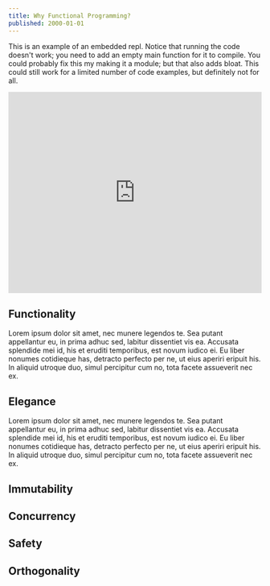 ```yaml
---
title: Why Functional Programming?
published: 2000-01-01
---
```


This is an example of an embedded repl. Notice that running the code doesn't
work; you need to add an empty main function for it to compile. You could
probably fix this my making it a module; but that also adds bloat. This could
still work for a limited number of code examples, but definitely not for all.

<!-- <figure class="repl-wrapper" -->
<iframe height="400px" width="100%" src="https://repl.it/@cs43/QuickSortRepl?lite=true" scrolling="no" frameborder="no" allowtransparency="true" allowfullscreen="true" sandbox="allow-forms allow-pointer-lock allow-popups allow-same-origin allow-scripts allow-modals"></iframe>
<!-- </figure> -->

## Functionality

Lorem ipsum dolor sit amet, nec munere legendos te. Sea putant appellantur eu, in prima adhuc sed, labitur dissentiet vis ea. Accusata splendide mei id, his et eruditi temporibus, est novum iudico ei. Eu liber nonumes cotidieque has, detracto perfecto per ne, ut eius aperiri eripuit his. In aliquid utroque duo, simul percipitur cum no, tota facete assueverit nec ex.

## Elegance

Lorem ipsum dolor sit amet, nec munere legendos te. Sea putant appellantur eu, in prima adhuc sed, labitur dissentiet vis ea. Accusata splendide mei id, his et eruditi temporibus, est novum iudico ei. Eu liber nonumes cotidieque has, detracto perfecto per ne, ut eius aperiri eripuit his. In aliquid utroque duo, simul percipitur cum no, tota facete assueverit nec ex.

## Immutability

## Concurrency

## Safety

## Orthogonality